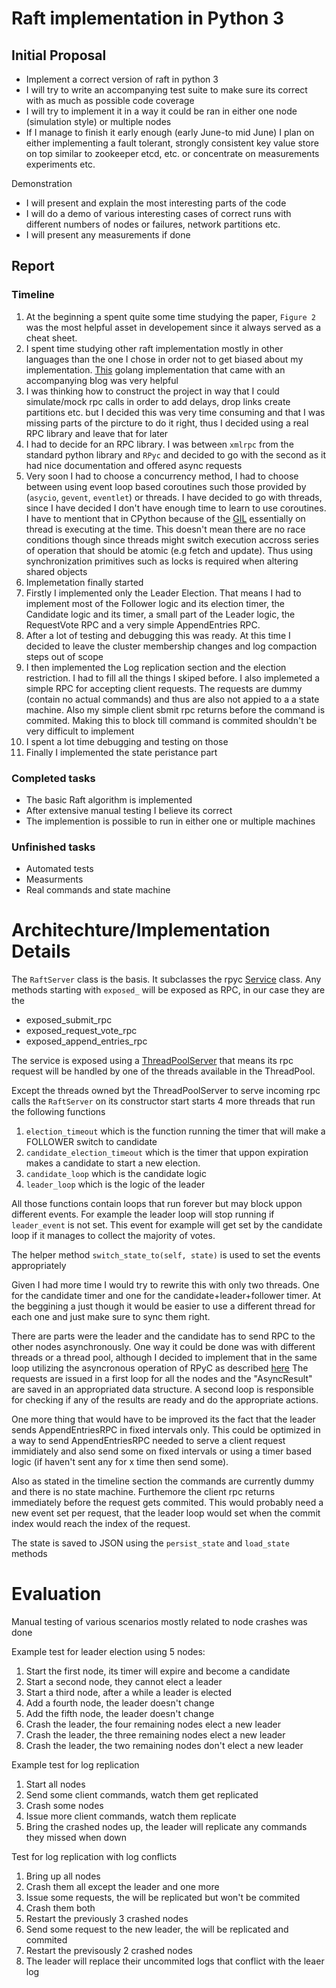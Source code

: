 # Raft implementation in Python 3

## Initial Proposal
* Implement a correct version of raft in python 3
* I will try to write an accompanying test suite to make sure its correct
with as much as possible code coverage
* I will try to implement it in a way it could be ran in either one node
(simulation style) or multiple nodes
* If I manage to finish it early enough (early June-to mid June) I plan on
either implementing a fault tolerant, strongly consistent key value store
on top similar to zookeeper etcd, etc. or concentrate on measurements
experiments etc.


Demonstration
* I will present and explain the most interesting parts of the code
* I will do a demo of various interesting cases of correct runs with
different numbers of nodes or failures, network partitions etc.
* I will present any measurements if done


## Report

### Timeline 

1. At the beginning a spent quite some time studying the paper, `Figure 2` was the most helpful asset in developement since it always served as a cheat sheet.
2. I spent time studying other raft implementation mostly in other languages than the one I chose in order not to get biased about my implementation. [This](https://eli.thegreenplace.net/2020/implementing-raft-part-1-elections/) golang implementation that came with an accompanying blog was very helpful
3. I was thinking how to construct the project in way that I could simulate/mock rpc calls in order to add delays, drop links create partitions etc. but I decided this was very time consuming and that I was missing parts of the pircture to do it right, thus I decided using a real RPC library and leave that for later
4. I had to decide for an RPC library. I was between `xmlrpc` from the standard python library and `RPyc` and decided to go with the second as it had nice documentation and offered async requests
5. Very soon I had to choose a concurrency method, I had to choose between using event loop based coroutines such those provided by (`asycio`, `gevent`, `eventlet`) or threads. I have decided to go with threads, since I have decided I don't have enough time to learn to use coroutines. I have to mentiont that in CPython because of the [GIL](https://realpython.com/python-gil/) essentially on thread is executing at the time. This doesn't mean there are no race conditions though since threads might switch execution accross series of operation that should be atomic (e.g fetch and update). Thus using synchronization primitives such as locks is required when altering shared objects
6. Implemetation finally started
7. Firstly I implemented only the Leader Election. That means I had to implement most of the Follower logic and its election timer, the Candidate logic and its timer, a small part of the Leader logic, the RequestVote RPC and a very simple AppendEntries RPC.
8. After a lot of testing and  debugging this was ready. At this time I decided to leave the cluster membership changes and log compaction steps out of scope
9. I then implemented the Log replication section and the election restriction. I had to fill all the things I skiped before. I also implemeted a simple RPC for accepting client requests. The requests are dummy (contain no actual commands) and thus are also not appied to a a state machine. Also my simple client sbmit rpc returns before the command is commited. Making this to block till command is commited shouldn't be very difficult to implement
10. I spent a lot time debugging and testing on those
11. Finally I implemented the state peristance part


### Completed tasks
* The basic Raft algorithm is implemented
* After extensive manual testing I believe its correct
* The implemention is possible to run in either one or multiple machines

### Unfinished tasks
* Automated tests
* Measurments
* Real commands and state machine


# Architechture/Implementation Details

The `RaftServer` class is the basis. It subclasses the rpyc [Service](https://rpyc.readthedocs.io/en/latest/docs/services.html) class.
Any methods starting with `exposed_` will be exposed as RPC, in our case they are the
* exposed_submit_rpc
* exposed_request_vote_rpc
* exposed_append_entries_rpc

The service is exposed using a [ThreadPoolServer](https://rpyc.readthedocs.io/en/latest/api/utils_server.html#rpyc.utils.server.ThreadPoolServer) that means its rpc request will be handled by one of the threads available in the ThreadPool.

Except the threads owned byt the ThreadPoolServer to serve incoming rpc calls the `RaftServer` on its constructor start starts 4 more threads
that run the following functions

1. `election_timeout` which is the function running the timer that will make a FOLLOWER switch to candidate
2. `candidate_election_timeout` which is the timer that uppon expiration makes a candidate to start a new election.
3. `candidate_loop` which is the candidate logic
4. `leader_loop` which is the logic of the leader

All those functions contain loops that run forever but may block uppon different events.
For example the leader loop will stop running if `leader_event` is not set.
This event for example will get set by the candidate loop if it manages to collect the majority of votes.

The helper method `switch_state_to(self, state)` is used to set the events appropriately

Given I had more time I would try to rewrite this with only two threads.
One for the candidate timer and one for the candidate+leader+follower timer.
At the beggining a just though it would be easier to use a different thread for each one and just make sure to sync them right.

There are parts were the leader and the candidate has to send RPC to the other nodes asynchronously.
One way it could be done was with different threads or a thread pool, although I decided to implement that in
the same loop utilizing the asyncronous operation of RPyC as described [here](https://rpyc.readthedocs.io/en/latest/tutorial/tut5.html)
The requests are issued in a first loop for all the nodes and the "AsyncResult" are saved in an appropriated data structure.
A second loop is responsible for checking if any of the results are ready and do the appropriate actions.

One more thing that would have to be improved its the fact that the leader sends AppendEntriesRPC in fixed intervals only.
This could be optimized in a way to send AppendEntriesRPC needed to serve a client request immidiately and also send some on fixed
intervals or using a timer based logic (if haven't sent any for x time then send some).

Also as stated in the timeline section the commands are currently dummy and there is no state machine. Furthemore the client rpc returns
immediately before  the request gets commited. This would probably need a new event set per request, that the leader loop would set when the commit index would reach the index of the request.

The state is saved to JSON using the `persist_state` and `load_state` methods


# Evaluation
Manual testing of various scenarios mostly related to node crashes was done

Example test for leader election using 5 nodes:
1. Start the first node, its timer will expire and become a candidate
2. Start a second node, they cannot elect a leader
3. Start a third node, after a while a leader is elected
4. Add a fourth node, the leader doesn't change
5. Add the fifth node, the leader doesn't change
6. Crash the leader, the four remaining nodes elect a new leader
7. Crash the leader, the three remaining nodes elect a new leader
8. Crash the leader, the two remaining nodes don't elect a new leader

Example test for log replication
1. Start all nodes
2. Send some client commands, watch them get replicated
3. Crash some nodes
4. Issue more client commands, watch them replicate
5. Bring the crashed nodes up, the leader will replicate any commands they missed when down

Test for log replication with log conflicts
1. Bring up all nodes
2. Crash them all except the leader and one more
3. Issue some requests, the will be replicated but won't be commited
4. Crash them both
5. Restart the previously 3 crashed nodes
6. Send some request to the new leader, the will be replicated and commited
7. Restart the previsously 2 crashed nodes
8. The leader will replace their uncommited logs that conflict with the leaer log